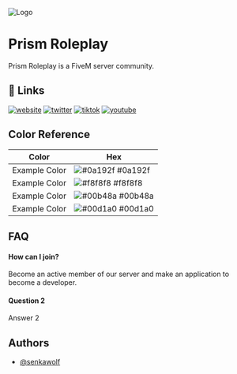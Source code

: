 
![Logo](https://dev-to-uploads.s3.amazonaws.com/uploads/articles/th5xamgrr6se0x5ro4g6.png)


# Prism Roleplay

Prism Roleplay is a FiveM server community.


## 🔗 Links
[![website](https://img.shields.io/badge/website-000?style=for-the-badge&logo=googlechrome&logoColor=white)](https://prismroleplay.com/)
[![twitter](https://img.shields.io/badge/Twitter-1DA1F2?style=for-the-badge&logo=x&logoColor=white)](https://twitter.com/PrismRoleplay)
[![tiktok](https://img.shields.io/badge/tiktok-000000?style=for-the-badge&logo=tiktok&logoColor=white)](https://www.tiktok.com/@prism_roleplay)
[![youtube](https://img.shields.io/badge/youtube-FF0000?style=for-the-badge&logo=youtube&logoColor=white)](https://www.youtube.com//@PrismRoleplayFiveM)

## Color Reference
| Color             | Hex                                                                |
| ----------------- | ------------------------------------------------------------------ |
| Example Color | ![#0a192f](https://via.placeholder.com/10/0a192f?text=+) #0a192f |
| Example Color | ![#f8f8f8](https://via.placeholder.com/10/f8f8f8?text=+) #f8f8f8 |
| Example Color | ![#00b48a](https://via.placeholder.com/10/00b48a?text=+) #00b48a |
| Example Color | ![#00d1a0](https://via.placeholder.com/10/00b48a?text=+) #00d1a0 |


## FAQ

#### How can I join?

Become an active member of our server and make an application to become a developer.
#### Question 2

Answer 2


## Authors

- [@senkawolf](https://www.github.com/senkawolf)

